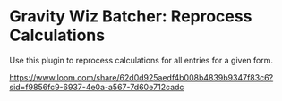 # Gravity Wiz Batcher: Reprocess Calculations

Use this plugin to reprocess calculations for all entries for a given form.

https://www.loom.com/share/62d0d925aedf4b008b4839b9347f83c6?sid=f9856fc9-6937-4e0a-a567-7d60e712cadc
